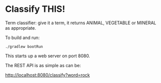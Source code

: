 Classify THIS!
==============

Term classifier: give it a term, it returns ANIMAL, VEGETABLE or MINERAL as appropriate.

To build and run:

`./gradlew bootRun`

This starts up a web server on port 8080.

The REST API is as simple as can be:

<http://localhost:8080/classify?word=rock>


